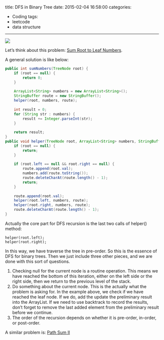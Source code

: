 title: DFS in Binary Tree
date: 2015-02-04 16:58:00
categories:
- Coding
tags:
- leetcode
- data structure

---
![](/img/2015/02/leetcode-tree.jpg)

Let’s think about this problem: [Sum Root to Leaf Numbers](https://oj.leetcode.com/problems/sum-root-to-leaf-numbers/).

A general solution is like below:
```java
public int sumNumbers(TreeNode root) {
    if (root == null) {
        return 0;
    }
 
    ArrayList<String> numbers = new ArrayList<String>();
    StringBuffer route = new StringBuffer();
    helper(root, numbers, route);
 
    int result = 0;
    for (String str : numbers) {
        result += Integer.parseInt(str);
    }
 
    return result;
}
public void helper(TreeNode root, ArrayList<String> numbers, StringBuffer route) {
    if (root == null) {
        return;
    }
 
    if (root.left == null && root.right == null) {
        route.append(root.val);
        numbers.add(route.toString());
        route.deleteCharAt(route.length() - 1);
        return;
    }
 
    route.append(root.val);
    helper(root.left, numbers, route);
    helper(root.right, numbers, route);
    route.deleteCharAt(route.length() - 1);
}
```

Actually the core part for DFS recursion is the last two calls of helper() method:

```
helper(root.left);
helper(root.right);
```

In this way, we have traverse the tree in pre-order. So this is the essence of DFS for binary trees. Then we just include three other pieces, and we are done with this sort of questions.

1. Checking null for the current node is a routine operation. This means we have reached the bottom of this iteration, either on the left side or the right side, then we return to the previous level of the stack.
2. Do something about the current node. This is the actually what the problem is asking for. In the example above, we check if we have reached the leaf node. If we do, add the update the preliminary result into the ArrayList. If we need to use backtrack to record the results, don’t forget to remove the last added element from the preliminary result before we continue.
3. The order of the recursion depends on whether it is pre-order, in-order, or post-order.

A similar problem is: [Path Sum II](https://oj.leetcode.com/problems/path-sum-ii/)
